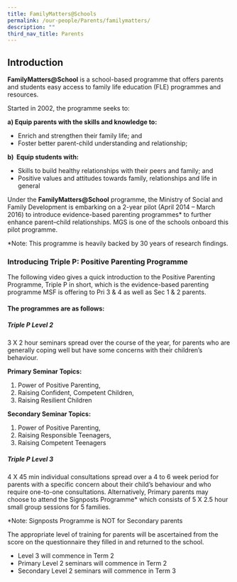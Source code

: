 ```yaml
---
title: FamilyMatters@Schools
permalink: /our-people/Parents/familymatters/
description: ""
third_nav_title: Parents
---
```



## Introduction

**FamilyMatters@School** is a school-based programme that offers parents and students easy access to family life education (FLE) programmes and resources. 

Started in 2002, the programme seeks to: 

**a) Equip parents with the skills and knowledge to:**

*   Enrich and strengthen their family life; and 
*   Foster better parent-child understanding and relationship; 

  
**b)  Equip students with:**  

*   Skills to build healthy relationships with their peers and family; and
*   Positive values and attitudes towards family, relationships and life in general

  

Under the **FamilyMatters@School** programme, the Ministry of Social and Family Development is embarking on a 2-year pilot (April 2014 – March 2016) to introduce evidence-based parenting programmes\* to further enhance parent–child relationships. MGS is one of the schools onboard this pilot programme. 

\*Note: This programme is heavily backed by 30 years of research findings.

  

  

### Introducing Triple P: Positive Parenting Programme

The following video gives a quick introduction to the Positive Parenting Programme, Triple P in short, which is the evidence-based parenting programme MSF is offering to Pri 3 & 4 as well as Sec 1 & 2 parents.  

  

#### The programmes are as follows:

  
##### Triple P Level 2
3 X 2 hour seminars spread over the course of the year, for parents who are generally coping well but have some concerns with their children’s behaviour. 

**Primary Seminar Topics:** 
1.  Power of Positive Parenting, 
2.  Raising Confident, Competent Children, 
3.  Raising Resilient Children

**Secondary Seminar Topics:** 
1.  Power of Positive Parenting, 
2.  Raising Responsible Teenagers, 
3.  Raising Competent Teenagers  
      
    

##### Triple P Level 3
4 X 45 min individual consultations spread over a 4 to 6 week period for parents with a specific concern about their child’s behaviour and who require one-to-one consultations. Alternatively, Primary parents may choose to attend the Signposts Programme\* which consists of 5 X 2.5 hour small group sessions for 5 families.  

\*Note: Signposts Programme is NOT for Secondary parents
  

The appropriate level of training for parents will be ascertained from the score on the questionnaire they filled in and returned to the school. 

*   Level 3 will commence in Term 2
*   Primary Level 2 seminars will commence in Term 2
*   Secondary Level 2 seminars will commence in Term 3